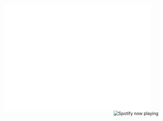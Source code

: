 <picture>
 	<source media="(prefers-color-scheme: dark)" srcset="contents-dark.svg">
	<img align="left" src="contents-light.svg" width="480" height="350" alt="hack to get css in my readme, go look at the contents of the svg">
</picture>
<picture>
 	<source media="(prefers-color-scheme: dark)" srcset="http://198.251.72.167:3000/now-playing/q?uid=dbk14o835nlda15nnema5xl5z&theme=dark">
 	<img align="right" src="http://198.251.72.167:3000/now-playing/q?uid=dbk14o835nlda15nnema5xl5z&theme=light" alt="Spotify now playing" style="float: right;" />
 </picture>




